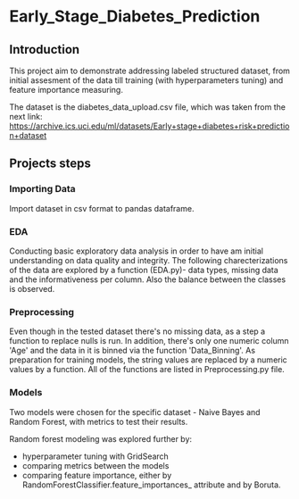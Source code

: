 # Early_Stage_Diabetes_Prediction

## Introduction
This project aim to demonstrate addressing labeled structured dataset, from initial assesment of the data till training (with hyperparameters tuning) and feature importance measuring.

The dataset is the diabetes_data_upload.csv file, which was taken from the next link:
https://archive.ics.uci.edu/ml/datasets/Early+stage+diabetes+risk+prediction+dataset

## Projects steps

### Importing Data
Import dataset in csv format to pandas dataframe.

### EDA
Conducting basic exploratory data analysis in order to have am initial understanding on data quality and integrity.
The following charecterizations of the data are explored by a function (EDA.py)- data types, missing data and the informativeness per column.
Also the balance between the classes is observed.

### Preprocessing
Even though in the tested dataset there's no missing data, as a step a function to replace nulls is run.
In addition, there's only one numeric column 'Age' and the data  in it is binned via the function 'Data_Binning'.
As preparation for training models, the string values are replaced by a numeric values by a function.
All of the functions are listed in Preprocessing.py file.

### Models
Two models were chosen for the specific dataset - Naive Bayes and Random Forest, with metrics to test their results.

Random forest modeling was explored further by:
- hyperparameter tuning with GridSearch 
- comparing metrics between the models
- comparing feature importance, either by RandomForestClassifier.feature_importances_ attribute and by Boruta.
